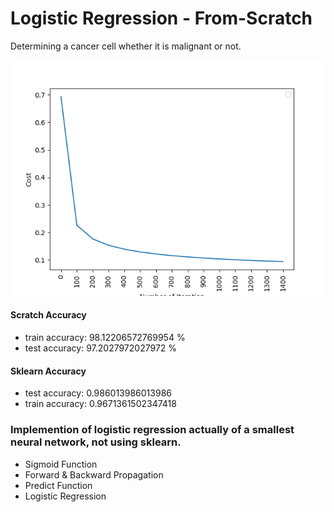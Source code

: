 # Logistic Regression - From-Scratch
Determining a cancer cell whether it is malignant or not.

![ex1](https://raw.githubusercontent.com/Frightera/LR-From-Scratch/master/Images/Learning%20Rate%20Updated.png)

#### Scratch Accuracy
* train accuracy: 98.12206572769954 %
* test accuracy: 97.2027972027972 %

#### Sklearn Accuracy
* test accuracy: 0.986013986013986 
* train accuracy: 0.9671361502347418 


### Implemention of logistic regression actually of a smallest neural network, not using sklearn.
* Sigmoid Function
* Forward & Backward Propagation
* Predict Function
* Logistic Regression 

